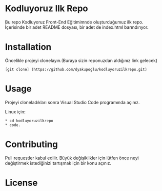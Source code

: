 # Kodluyoruz Ilk Repo

Bu repo Kodluyoruz Front-End Eğitimimnde oluşturduğumuz ilk repo. İçerisinde bir adet README dosyası, bir adet de index.html barındırıyor.

# Installation

Öncelikle projeyi clonelayın.(Buraya sizin reponuzdan aldığınız link gelecek)

    [git clone] (https://github.com/dyakupoglu/kodluyoruzilkrepo.git)

# Usage

Projeyi cloneladıkları sonra Visual Studio Code programında açınız.

Linux için:

    * cd kodluyoruzilkrepo
    * code.

# Contributing

Pull requestler kabul edilir. Büyük değişiklikler için lütfen önce neyi değiştirmek istediğinizi tartışmak için bir konu açınız.

# License
